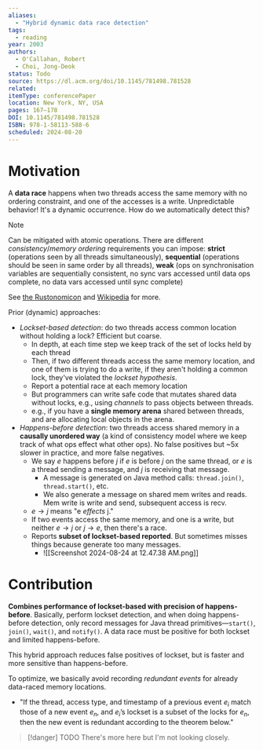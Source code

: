 ```yaml
---
aliases:
  - "Hybrid dynamic data race detection"
tags:
  - reading
year: 2003
authors:
  - O'Callahan, Robert
  - Choi, Jong-Deok    
status: Todo
source: https://dl.acm.org/doi/10.1145/781498.781528 
related:  
itemType: conferencePaper  
location: New York, NY, USA   
pages: 167–178  
DOI: 10.1145/781498.781528  
ISBN: 978-1-58113-588-6
scheduled: 2024-08-20
---
```

# Motivation

A **data race** happens when two threads access the same memory with no ordering constraint, and one of the accesses is a write. Unpredictable behavior! It's a dynamic occurrence. How do we automatically detect this?

> [!note]
> Can be mitigated with atomic operations. There are different *consistency*/*memory ordering* requirements you can impose: **strict** (operations seen by all threads simultaneously), **sequential** (operations should be seen in same order by all threads), **weak** (ops on synchronisation variables are sequentially consistent, no sync vars accessed until data ops complete, no data vars accessed until sync complete)
> 
> See [the Rustonomicon](https://doc.rust-lang.org/nomicon/atomics.html) and [Wikipedia](https://en.wikipedia.org/wiki/Weak_consistency) for more.

Prior (dynamic) approaches:

- *Lockset-based detection*: do two threads access common location without holding a lock? Efficient but coarse.
	- In depth, at each time step we keep track of the set of locks held by each thread
	- Then, if two different threads access the same memory location, and one of them is trying to do a write, if they aren't holding a common lock, they've violated the *lockset hypothesis*.
	- Report a potential race at each memory location
	- But programmers can write safe code that mutates shared data without locks, e.g., using *channels* to pass objects between threads.
	- e.g., if you have a **single memory arena** shared between threads, and are allocating local objects in the arena.
- *Happens-before detection*: two threads access shared memory in a **causally unordered way** (a kind of consistency model where we keep track of what ops effect what other ops). No false positives but ~5x slower in practice, and more false negatives.
	- We say $e$ happens before $j$ if $e$ is before $j$ on the same thread, or $e$ is a thread sending a message, and $j$ is receiving that message.
		- A message is generated on Java method calls: `thread.join()`, `thread.start()`, etc.
		- We also generate a message on shared mem writes and reads. Mem write is write and send, subsequent access is recv.
	- $e \to j$ means "e *effects* j."
	- If two events access the same memory, and one is a write, but neither $e \to j$ or $j \to e$, then there's a race.
	- Reports **subset of lockset-based reported**. But sometimes misses things because generate too many messages.
		- ![[Screenshot 2024-08-24 at 12.47.38 AM.png]]

# Contribution

**Combines performance of lockset-based with precision of happens-before**. Basically, perform lockset detection, and when doing happens-before detection, only record messages for Java thread primitives—`start()`, `join()`, `wait()`, and `notify()`. A data race must be positive for both lockset and limited happens-before.

This hybrid approach reduces false positives of lockset, but is faster and more sensitive than happens-before.

To optimize, we basically avoid recording *redundant events* for already data-raced memory locations.

- "If the thread, access type, and timestamp of a previous event $e_{i}$ match those of a new event $e_{n}$, and $e_{i}$’s lockset is a subset of the locks for $e_{n}$, then the new event is redundant according to the theorem below."

> [!danger] TODO
> There's more here but I'm not looking closely.